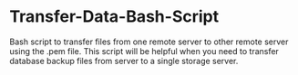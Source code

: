 # Transfer-Data-Bash-Script
Bash script to transfer files from one remote server to other remote server using the .pem file. This script will be helpful when you need to transfer database backup files from server to a single storage server.

